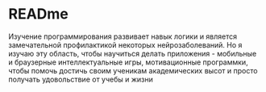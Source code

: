 # READme

Изучение программирования развивает навык логики и является замечательной профилактикой некоторых нейрозаболеваний.
Но я изучаю эту область, чтобы научиться делать приложения - мобильные и браузерные интеллектуальные игры, мотивационные программки, чтобы помочь достичь своим ученикам академических высот и просто получать удовольствие от учебы и жизни
